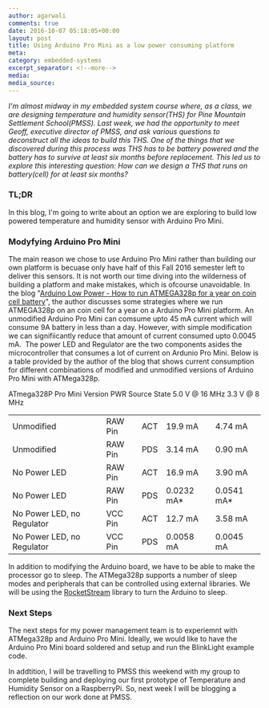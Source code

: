 ```yaml
---
author: agarwali
comments: true
date: 2016-10-07 05:18:05+00:00
layout: post
title: Using Arduino Pro Mini as a low power consuming platform
meta:
category: embedded-systems
excerpt_separator: <!--more-->
media:
media_source:
---
```


_I'm almost midway in my embedded system course where, as a class, we are designing temperature and humidity sensor(THS) for Pine Mountain Settlement School(PMSS). Last week, we had the opportunity to meet Geoff, executive director of PMSS, and ask various questions to deconstruct all the ideas to build this THS._ <!--more-->_One of the things that we discovered during this process was THS has to be battery powered and the battery has to survive at least six months before replacement. This led us to explore this interesting question: How can we design a THS that runs on battery(cell) for at least six months?_

### TL;DR

In this blog, I'm going to write about an option we are exploring to build low powered temperature and humidity sensor with Arduino Pro Mini.


### Modyfying Arduino Pro Mini


The main reason we chose to use Arduino Pro Mini rather than building our own platform is becuase only have half of this Fall 2016 semester left to deliver this sensors. It is not worth our time diving into the wilderness of building a platform and make mistakes, which is ofcourse unavoidable. In the blog "[Arduino Low Power - How to run ATMEGA328p for a year on coin cell battery](http://www.home-automation-community.com/arduino-low-power-how-to-run-atmega328p-for-a-year-on-coin-cell-battery/)", the author discusses some strategies where we run ATMEGA328p on an coin cell for a year on a Arduino Pro Mini platform. An unmodified Arduino Pro Mini can comsume upto 45 mA current which will consume 9A battery in less than a day. However, with simple modification we can signifiicantly reduce that amount of current consumed upto 0.0045 mA.  The power LED and Regulator are the two components asides the microcontroller that consumes a lot of current on Ardunio Pro Mini. Below is a table provided by the author of the blog that shows current consumption for different combinations of modified and unmodified versions of Arduino Pro Mini with ATMega328p.
<table >

<tr >
ATmega328P Pro Mini Version
PWR Source
State
5.0 V @ 16 MHz
3.3 V @ 8 MHz
</tr>

<tbody >
<tr >

<td >Unmodified
</td>

<td >RAW Pin
</td>

<td >ACT
</td>

<td >19.9 mA
</td>

<td >4.74 mA
</td>
</tr>
<tr >

<td >Unmodified
</td>

<td >RAW Pin
</td>

<td >PDS
</td>

<td >3.14 mA
</td>

<td >0.90 mA
</td>
</tr>
<tr >

<td >No Power LED
</td>

<td >RAW Pin
</td>

<td >ACT
</td>

<td >16.9 mA
</td>

<td >3.90 mA
</td>
</tr>
<tr >

<td >No Power LED
</td>

<td >RAW Pin
</td>

<td >PDS
</td>

<td >0.0232 mA*
</td>

<td >0.0541 mA*
</td>
</tr>
<tr >

<td >No Power LED, no Regulator
</td>

<td >VCC Pin
</td>

<td >ACT
</td>

<td >12.7 mA
</td>

<td >3.58 mA
</td>
</tr>
<tr >

<td >No Power LED, no Regulator
</td>

<td >VCC Pin
</td>

<td >PDS
</td>

<td >0.0058 mA
</td>

<td >0.0045 mA
</td>
</tr>
</tbody>
</table>


In addition to modifying the Arduino board, we have to be able to make the processor go to sleep. The ATMega328p supports a number of sleep modes and peripherals that can be controlled using external libraries. We will be using the [RocketStream](https://github.com/rocketscream/Low-Power) library to turn the Arduino to sleep.


### Next Steps


The next steps for my power management team is to experiemnt with ATMega328p and Arduino Pro Mini. Ideally, we would like to have the Arduino Pro Mini board soldered and setup and run the BlinkLight example code.

In addtition, I will be travelling to PMSS this weekend with my group to complete building and deploying our first prototype of Temperature and Humidity Sensor on a RaspberryPi. So, next week I will be blogging a reflection on our work done at PMSS.
